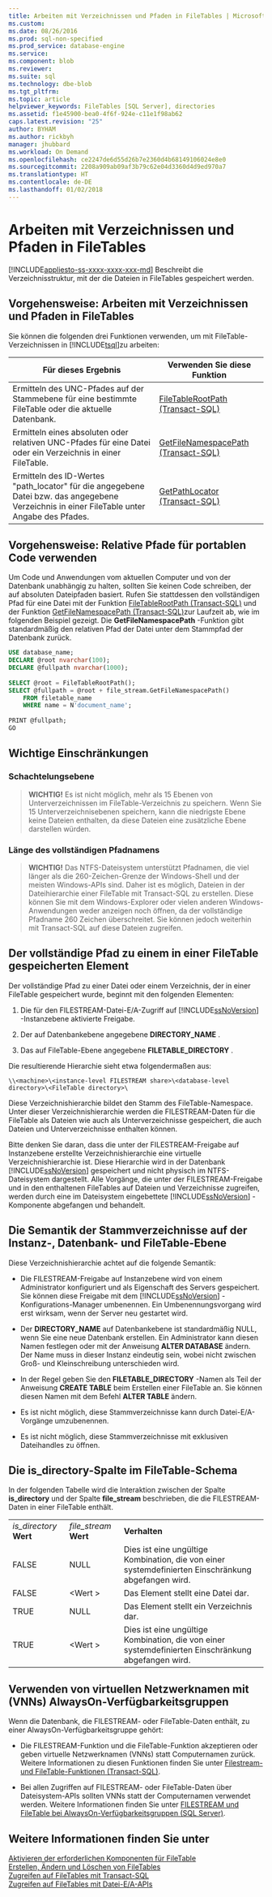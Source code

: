 ```yaml
---
title: Arbeiten mit Verzeichnissen und Pfaden in FileTables | Microsoft-Dokumentation
ms.custom: 
ms.date: 08/26/2016
ms.prod: sql-non-specified
ms.prod_service: database-engine
ms.service: 
ms.component: blob
ms.reviewer: 
ms.suite: sql
ms.technology: dbe-blob
ms.tgt_pltfrm: 
ms.topic: article
helpviewer_keywords: FileTables [SQL Server], directories
ms.assetid: f1e45900-bea0-4f6f-924e-c11e1f98ab62
caps.latest.revision: "25"
author: BYHAM
ms.author: rickbyh
manager: jhubbard
ms.workload: On Demand
ms.openlocfilehash: ce2247de6d55d26b7e2360d4b68149106024e8e0
ms.sourcegitcommit: 2208a909ab09af3b79c62e04d3360d4d9ed970a7
ms.translationtype: HT
ms.contentlocale: de-DE
ms.lasthandoff: 01/02/2018
---
```

# <a name="work-with-directories-and-paths-in-filetables"></a>Arbeiten mit Verzeichnissen und Pfaden in FileTables
[!INCLUDE[appliesto-ss-xxxx-xxxx-xxx-md](../../includes/appliesto-ss-xxxx-xxxx-xxx-md.md)] Beschreibt die Verzeichnisstruktur, mit der die Dateien in FileTables gespeichert werden.  
  
##  <a name="HowToDirectories"></a> Vorgehensweise: Arbeiten mit Verzeichnissen und Pfaden in FileTables  
 Sie können die folgenden drei Funktionen verwenden, um mit FileTable-Verzeichnissen in [!INCLUDE[tsql](../../includes/tsql-md.md)]zu arbeiten:  
  
|Für dieses Ergebnis|Verwenden Sie diese Funktion|  
|------------------------|-----------------------|  
|Ermitteln des UNC-Pfades auf der Stammebene für eine bestimmte FileTable oder die aktuelle Datenbank.|[FileTableRootPath &#40;Transact-SQL&#41;](../../relational-databases/system-functions/filetablerootpath-transact-sql.md)|  
|Ermitteln eines absoluten oder relativen UNC-Pfades für eine Datei oder ein Verzeichnis in einer FileTable.|[GetFileNamespacePath &#40;Transact-SQL&#41;](../../relational-databases/system-functions/getfilenamespacepath-transact-sql.md)|  
|Ermitteln des ID-Wertes "path_locator" für die angegebene Datei bzw. das angegebene Verzeichnis in einer FileTable unter Angabe des Pfades.|[GetPathLocator &#40;Transact-SQL&#41;](../../relational-databases/system-functions/getpathlocator-transact-sql.md)|  
  
##  <a name="BestPracticeRelativePaths"></a> Vorgehensweise: Relative Pfade für portablen Code verwenden  
 Um Code und Anwendungen vom aktuellen Computer und von der Datenbank unabhängig zu halten, sollten Sie keinen Code schreiben, der auf absoluten Dateipfaden basiert. Rufen Sie stattdessen den vollständigen Pfad für eine Datei mit der Funktion [FileTableRootPath &#40;Transact-SQL&#41;](../../relational-databases/system-functions/filetablerootpath-transact-sql.md) und der Funktion [GetFileNamespacePath &#40;Transact-SQL&#41;](../../relational-databases/system-functions/getfilenamespacepath-transact-sql.md)zur Laufzeit ab, wie im folgenden Beispiel gezeigt. Die **GetFileNamespacePath** -Funktion gibt standardmäßig den relativen Pfad der Datei unter dem Stammpfad der Datenbank zurück.  
  
```sql  
USE database_name;  
DECLARE @root nvarchar(100);  
DECLARE @fullpath nvarchar(1000);  
  
SELECT @root = FileTableRootPath();  
SELECT @fullpath = @root + file_stream.GetFileNamespacePath()  
    FROM filetable_name  
    WHERE name = N'document_name';  
  
PRINT @fullpath;  
GO  
```  
  
##  <a name="restrictions"></a> Wichtige Einschränkungen  
  
###  <a name="nesting"></a> Schachtelungsebene  
  
> **WICHTIG!** Es ist nicht möglich, mehr als 15 Ebenen von Unterverzeichnissen im FileTable-Verzeichnis zu speichern. Wenn Sie 15 Unterverzeichnisebenen speichern, kann die niedrigste Ebene keine Dateien enthalten, da diese Dateien eine zusätzliche Ebene darstellen würden.  
  
###  <a name="fqnlength"></a> Länge des vollständigen Pfadnamens  
  
> **WICHTIG!** Das NTFS-Dateisystem unterstützt Pfadnamen, die viel länger als die 260-Zeichen-Grenze der Windows-Shell und der meisten Windows-APIs sind. Daher ist es möglich, Dateien in der Dateihierarchie einer FileTable mit Transact-SQL zu erstellen. Diese können Sie mit dem Windows-Explorer oder vielen anderen Windows-Anwendungen weder anzeigen noch öffnen, da der vollständige Pfadname 260 Zeichen überschreitet. Sie können jedoch weiterhin mit Transact-SQL auf diese Dateien zugreifen.  
  
##  <a name="fullpath"></a> Der vollständige Pfad zu einem in einer FileTable gespeicherten Element  
 Der vollständige Pfad zu einer Datei oder einem Verzeichnis, der in einer FileTable gespeichert wurde, beginnt mit den folgenden Elementen:  
  
1.  Die für den FILESTREAM-Datei-E/A-Zugriff auf [!INCLUDE[ssNoVersion](../../includes/ssnoversion-md.md)] -Instanzebene aktivierte Freigabe.  
  
2.  Der auf Datenbankebene angegebene **DIRECTORY_NAME** .  
  
3.  Das auf FileTable-Ebene angegebene **FILETABLE_DIRECTORY** .  
  
 Die resultierende Hierarchie sieht etwa folgendermaßen aus:  
  
 `\\<machine>\<instance-level FILESTREAM share>\<database-level directory>\<FileTable directory>\`  
  
 Diese Verzeichnishierarchie bildet den Stamm des FileTable-Namespace. Unter dieser Verzeichnishierarchie werden die FILESTREAM-Daten für die FileTable als Dateien wie auch als Unterverzeichnisse gespeichert, die auch Dateien und Unterverzeichnisse enthalten können.  
  
 Bitte denken Sie daran, dass die unter der FILESTREAM-Freigabe auf Instanzebene erstellte Verzeichnishierarchie eine virtuelle Verzeichnishierarchie ist. Diese Hierarchie wird in der Datenbank [!INCLUDE[ssNoVersion](../../includes/ssnoversion-md.md)] gespeichert und nicht physisch im NTFS-Dateisystem dargestellt. Alle Vorgänge, die unter der FILESTREAM-Freigabe und in den enthaltenen FileTables auf Dateien und Verzeichnisse zugreifen, werden durch eine im Dateisystem eingebettete [!INCLUDE[ssNoVersion](../../includes/ssnoversion-md.md)] -Komponente abgefangen und behandelt.  
  
##  <a name="roots"></a> Die Semantik der Stammverzeichnisse auf der Instanz-, Datenbank- und FileTable-Ebene  
 Diese Verzeichnishierarchie achtet auf die folgende Semantik:  
  
-   Die FILESTREAM-Freigabe auf Instanzebene wird von einem Administrator konfiguriert und als Eigenschaft des Servers gespeichert. Sie können diese Freigabe mit dem [!INCLUDE[ssNoVersion](../../includes/ssnoversion-md.md)] -Konfigurations-Manager umbenennen. Ein Umbenennungsvorgang wird erst wirksam, wenn der Server neu gestartet wird.  
  
-   Der **DIRECTORY_NAME** auf Datenbankebene ist standardmäßig NULL, wenn Sie eine neue Datenbank erstellen. Ein Administrator kann diesen Namen festlegen oder mit der Anweisung **ALTER DATABASE** ändern. Der Name muss in dieser Instanz eindeutig sein, wobei nicht zwischen Groß- und Kleinschreibung unterschieden wird.  
  
-   In der Regel geben Sie den **FILETABLE_DIRECTORY** -Namen als Teil der Anweisung **CREATE TABLE** beim Erstellen einer FileTable an. Sie können diesen Namen mit dem Befehl **ALTER TABLE** ändern.  
  
-   Es ist nicht möglich, diese Stammverzeichnisse kann durch Datei-E/A-Vorgänge umzubenennen.  
  
-   Es ist nicht möglich, diese Stammverzeichnisse mit exklusiven Dateihandles zu öffnen.  
  
##  <a name="is_directory"></a> Die is_directory-Spalte im FileTable-Schema  
 In der folgenden Tabelle wird die Interaktion zwischen der Spalte **is_directory** und der Spalte **file_stream** beschrieben, die die FILESTREAM-Daten in einer FileTable enthält.  
  
||||  
|-|-|-|  
|*is_directory* **Wert**|*file_stream* **Wert**|**Verhalten**|  
|FALSE|NULL|Dies ist eine ungültige Kombination, die von einer systemdefinierten Einschränkung abgefangen wird.|  
|FALSE|\<Wert >|Das Element stellt eine Datei dar.|  
|TRUE|NULL|Das Element stellt ein Verzeichnis dar.|  
|TRUE|\<Wert >|Dies ist eine ungültige Kombination, die von einer systemdefinierten Einschränkung abgefangen wird.|  
  
##  <a name="alwayson"></a> Verwenden von virtuellen Netzwerknamen mit (VNNs) AlwaysOn-Verfügbarkeitsgruppen  
 Wenn die Datenbank, die FILESTREAM- oder FileTable-Daten enthält, zu einer AlwaysOn-Verfügbarkeitsgruppe gehört:  
  
-   Die FILESTREAM-Funktion und die FileTable-Funktion akzeptieren oder geben virtuelle Netzwerknamen (VNNs) statt Computernamen zurück. Weitere Informationen zu diesen Funktionen finden Sie unter [Filestream- und FileTable-Funktionen &#40;Transact-SQL&#41;](../../relational-databases/system-functions/filestream-and-filetable-functions-transact-sql.md).  
  
-   Bei allen Zugriffen auf FILESTREAM- oder FileTable-Daten über Dateisystem-APIs sollten VNNs statt der Computernamen verwendet werden. Weitere Informationen finden Sie unter [FILESTREAM und FileTable bei AlwaysOn-Verfügbarkeitsgruppen &#40;SQL Server&#41;](../../database-engine/availability-groups/windows/filestream-and-filetable-with-always-on-availability-groups-sql-server.md).  
  
## <a name="see-also"></a>Weitere Informationen finden Sie unter  
 [Aktivieren der erforderlichen Komponenten für FileTable](../../relational-databases/blob/enable-the-prerequisites-for-filetable.md)   
 [Erstellen, Ändern und Löschen von FileTables](../../relational-databases/blob/create-alter-and-drop-filetables.md)   
 [Zugreifen auf FileTables mit Transact-SQL](../../relational-databases/blob/access-filetables-with-transact-sql.md)   
 [Zugreifen auf FileTables mit Datei-E/A-APIs](../../relational-databases/blob/access-filetables-with-file-input-output-apis.md)  
  
  
